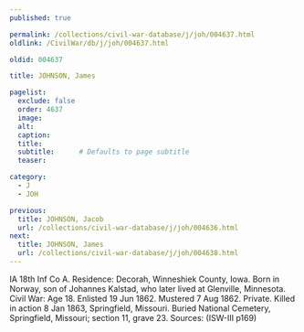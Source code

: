 ```yaml
---
published: true

permalink: /collections/civil-war-database/j/joh/004637.html
oldlink: /CivilWar/db/j/joh/004637.html

oldid: 004637

title: JOHNSON, James

pagelist:
  exclude: false
  order: 4637
  image: 
  alt:
  caption:
  title:
  subtitle:      # Defaults to page subtitle
  teaser:

category: 
  - J 
  - JOH

previous:
  title: JOHNSON, Jacob
  url: /collections/civil-war-database/j/joh/004636.html  
next:
  title: JOHNSON, James
  url: /collections/civil-war-database/j/joh/004638.html   
---
```

IA 18th Inf Co A. Residence: Decorah, Winneshiek County, Iowa. Born in Norway, son of Johannes Kalstad, who later lived at Glenville, Minnesota. Civil War: Age 18. Enlisted 19 Jun 1862. Mustered 7 Aug 1862. Private. Killed in action 8 Jan 1863, Springfield, Missouri. Buried National Cemetery, Springfield, Missouri; section 11, grave 23. Sources: (ISW-III p169)
